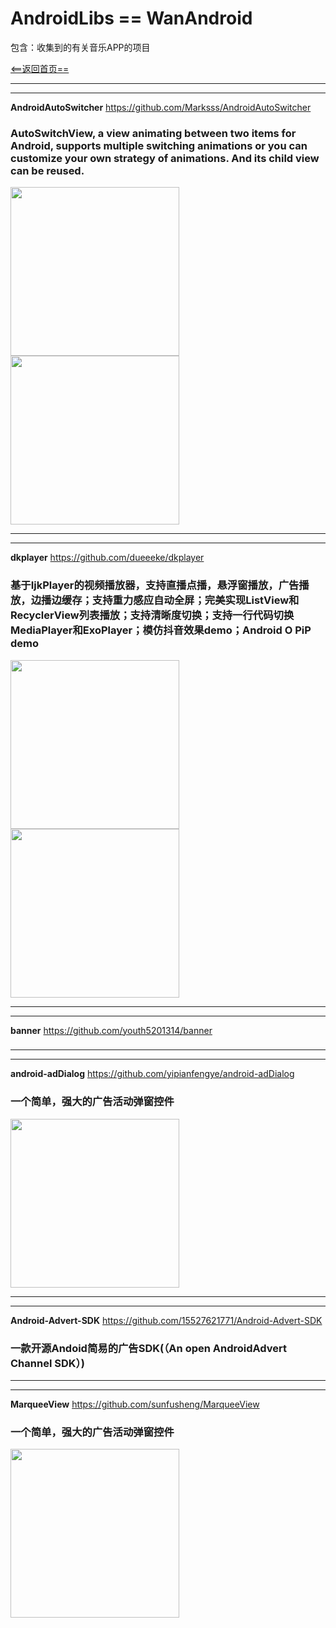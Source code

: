 # AndroidLibs == WanAndroid

包含：收集到的有关音乐APP的项目

[<==返回首页==](https://github.com/youlongxifeng/MyAndroidLibs)

 
---
---

**AndroidAutoSwitcher**
https://github.com/Marksss/AndroidAutoSwitcher
 
 
### AutoSwitchView, a view animating between two items for Android, supports multiple switching animations or you can customize your own strategy of animations. And its child view can be reused.



<img src="https://github.com/Marksss/AndroidAutoSwitcher/raw/master/gif/demo.gif" width="270"/><img src="" width="270"/>



---
---

**dkplayer**
https://github.com/dueeeke/dkplayer
 
 
### 基于IjkPlayer的视频播放器，支持直播点播，悬浮窗播放，广告播放，边播边缓存；支持重力感应自动全屏；完美实现ListView和RecyclerView列表播放；支持清晰度切换；支持一行代码切换MediaPlayer和ExoPlayer；模仿抖音效果demo；Android O PiP demo



<img src="https://github.com/dueeeke/dkplayer/raw/master/art/1.png" width="270"/><img src="https://github.com/dueeeke/dkplayer/raw/master/art/3.png" width="270"/>



---
---

**banner**
https://github.com/youth5201314/banner
 
 
### 

 
 
 
 
 ---
---

**android-adDialog**
https://github.com/yipianfengye/android-adDialog
 
 
### 一个简单，强大的广告活动弹窗控件



<img src="https://github.com/yipianfengye/android-adDialog/raw/master/images/ezgif.com-video-to-gif1.gif" width="270"/> 
 
 
 
---
---

**Android-Advert-SDK**
https://github.com/15527621771/Android-Advert-SDK
 
 
### 一款开源Andoid简易的广告SDK(（An open AndroidAdvert Channel SDK）)




 
---
---

**MarqueeView**
https://github.com/sunfusheng/MarqueeView
 
 
### 一个简单，强大的广告活动弹窗控件



<img src="https://github.com/sunfusheng/MarqueeView/raw/master/resources/MarqueeView.gif" width="270"/> 

 